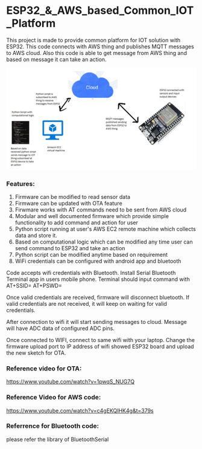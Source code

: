 # ESP32_&_AWS_based_Common_IOT_Platform
This project is made to provide common platform for IOT solution with ESP32.
This code connects with AWS thing and publishes MQTT messages to AWS cloud.
Also this code is able  to get message from AWS thing and based on message it can take an action.

![Diagram of Project](https://github.com/Akshay1595/ESP32_IOT_Common_Platform/blob/master/Documentation/diagram_of_Common_IOT_platform.jpg)

### Features:

1. Firmware can be modified to read sensor data
2. Firmware can be updated with OTA feature
3. Firwmare works with AT commands need to be sent from AWS cloud
4. Modular and well documented firmware which provide simple functionality to add command and action for user
5. Python script running at user's AWS EC2 remote machine which collects data and store it.
6. Based on computational logic which can be modified any time user can send command to ESP32 and take an action
7. Python script can be modified anytime based on requirement
8. WiFi credentials can be configured with android app and bluetooth

Code accepts wifi credentials with Bluetooth. Install Serial Bluetooth Terminal app in users mobile phone.
Terminal should input command with
AT+SSID=<ssid of your wifi>
AT+PSWD=<password of your wifi>

Once valid credentials are received, firmware will disconnect bluetooth.
If valid credentials are not received, it will keep on waiting for valid
credentials.

After connection to wifi it will start sending messages to cloud. Message will
have ADC data of configured ADC pins.

Once connected to WIFI, connect to same wifi with your laptop. 
Change the firmware upload port to IP address of wifi showed ESP32 board
and upload the new sketch for OTA.

### Reference video for OTA:
https://www.youtube.com/watch?v=1pwqS_NUG7Q

### Reference Video for AWS code:
https://www.youtube.com/watch?v=c4gEKQIHK4g&t=379s

### Referrence for Bluetooth code:
please refer the library of BluetoothSerial